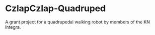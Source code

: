# CzlapCzlap-Quadruped
A grant project for a quadrupedal walking robot by members of the KN Integra.
